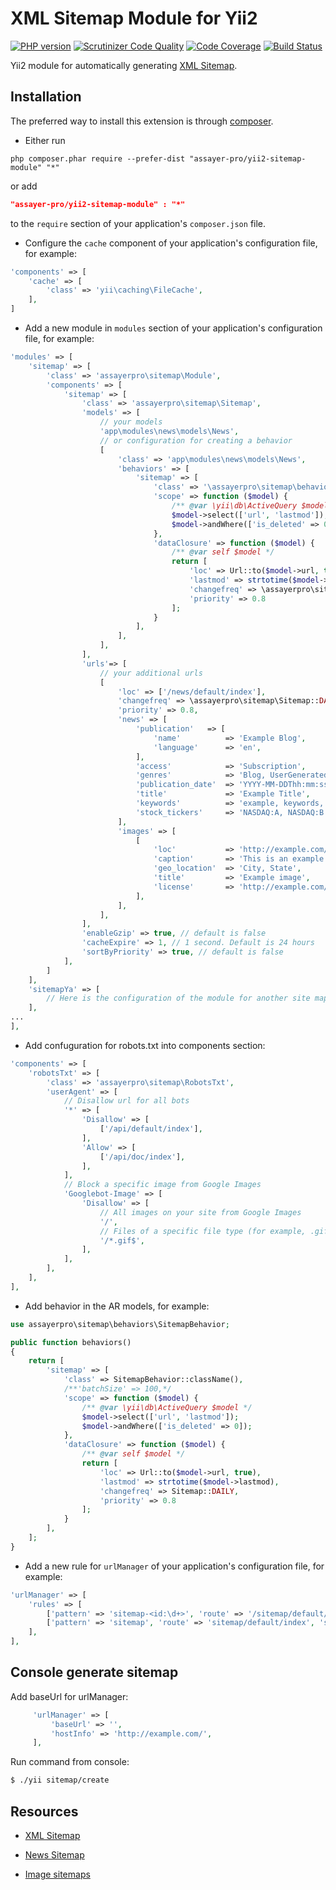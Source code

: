 XML Sitemap Module for Yii2
==========================

[![PHP version](https://badge.fury.io/ph/assayer-pro%2Fyii2-sitemap-module.svg)](http://badge.fury.io/ph/assayer-pro%2Fyii2-sitemap-module)
[![Scrutinizer Code Quality](https://scrutinizer-ci.com/g/assayer-pro/yii2-sitemap-module/badges/quality-score.png?b=master)](https://scrutinizer-ci.com/g/assayer-pro/yii2-sitemap-module/?branch=master)
[![Code Coverage](https://scrutinizer-ci.com/g/assayer-pro/yii2-sitemap-module/badges/coverage.png?b=master)](https://scrutinizer-ci.com/g/assayer-pro/yii2-sitemap-module/?branch=master)
[![Build Status](https://scrutinizer-ci.com/g/assayer-pro/yii2-sitemap-module/badges/build.png?b=master)](https://scrutinizer-ci.com/g/assayer-pro/yii2-sitemap-module/build-status/master)

Yii2 module for automatically generating [XML Sitemap](http://www.sitemaps.org/protocol.html).

Installation
------------
The preferred way to install this extension is through [composer](http://getcomposer.org/download/).

* Either run

```
php composer.phar require --prefer-dist "assayer-pro/yii2-sitemap-module" "*"
```

or add

```json
"assayer-pro/yii2-sitemap-module" : "*"
```

to the `require` section of your application's `composer.json` file.

* Configure the `cache` component of your application's configuration file, for example:

```php
'components' => [
    'cache' => [
        'class' => 'yii\caching\FileCache',
    ],
]
```

* Add a new module in `modules` section of your application's configuration file, for example:

```php
'modules' => [
    'sitemap' => [
        'class' => 'assayerpro\sitemap\Module',
        'components' => [
            'sitemap' => [
                'class' => 'assayerpro\sitemap\Sitemap',
                'models' => [
                    // your models
                    'app\modules\news\models\News',
                    // or configuration for creating a behavior
                    [
                        'class' => 'app\modules\news\models\News',
                        'behaviors' => [
                            'sitemap' => [
                                'class' => '\assayerpro\sitemap\behaviors\SitemapBehavior',
                                'scope' => function ($model) {
                                    /** @var \yii\db\ActiveQuery $model */
                                    $model->select(['url', 'lastmod']);
                                    $model->andWhere(['is_deleted' => 0]);
                                },
                                'dataClosure' => function ($model) {
                                    /** @var self $model */
                                    return [
                                        'loc' => Url::to($model->url, true),
                                        'lastmod' => strtotime($model->lastmod),
                                        'changefreq' => \assayerpro\sitemap\Sitemap::DAILY,
                                        'priority' => 0.8
                                    ];
                                }
                            ],
                        ],
                    ],
                ],
                'urls'=> [
                    // your additional urls
                    [
                        'loc' => ['/news/default/index'],
                        'changefreq' => \assayerpro\sitemap\Sitemap::DAILY,
                        'priority' => 0.8,
                        'news' => [
                            'publication'   => [
                                'name'          => 'Example Blog',
                                'language'      => 'en',
                            ],
                            'access'            => 'Subscription',
                            'genres'            => 'Blog, UserGenerated',
                            'publication_date'  => 'YYYY-MM-DDThh:mm:ssTZD',
                            'title'             => 'Example Title',
                            'keywords'          => 'example, keywords, comma-separated',
                            'stock_tickers'     => 'NASDAQ:A, NASDAQ:B',
                        ],
                        'images' => [
                            [
                                'loc'           => 'http://example.com/image.jpg',
                                'caption'       => 'This is an example of a caption of an image',
                                'geo_location'  => 'City, State',
                                'title'         => 'Example image',
                                'license'       => 'http://example.com/license',
                            ],
                        ],
                    ],
                ],
                'enableGzip' => true, // default is false
                'cacheExpire' => 1, // 1 second. Default is 24 hours
                'sortByPriority' => true, // default is false
            ],
        ]
    ],
    'sitemapYa' => [
        // Here is the configuration of the module for another site map
    ],
...
],
```

* Add confuguration for robots.txt into components section:

```php
'components' => [
    'robotsTxt' => [
        'class' => 'assayerpro\sitemap\RobotsTxt',
        'userAgent' => [
            // Disallow url for all bots
            '*' => [
                'Disallow' => [
                    ['/api/default/index'],
                ],
                'Allow' => [
                    ['/api/doc/index'],
                ],
            ],
            // Block a specific image from Google Images
            'Googlebot-Image' => [
                'Disallow' => [
                    // All images on your site from Google Images
                    '/',
                    // Files of a specific file type (for example, .gif)
                    '/*.gif$',
                ],
            ],
        ],
    ],
],
```

* Add behavior in the AR models, for example:

```php
use assayerpro\sitemap\behaviors\SitemapBehavior;

public function behaviors()
{
    return [
        'sitemap' => [
            'class' => SitemapBehavior::className(),
            /**'batchSize' => 100,*/
            'scope' => function ($model) {
                /** @var \yii\db\ActiveQuery $model */
                $model->select(['url', 'lastmod']);
                $model->andWhere(['is_deleted' => 0]);
            },
            'dataClosure' => function ($model) {
                /** @var self $model */
                return [
                    'loc' => Url::to($model->url, true),
                    'lastmod' => strtotime($model->lastmod),
                    'changefreq' => Sitemap::DAILY,
                    'priority' => 0.8
                ];
            }
        ],
    ];
}
```

* Add a new rule for `urlManager` of your application's configuration file, for example:

```php
'urlManager' => [
    'rules' => [
        ['pattern' => 'sitemap-<id:\d+>', 'route' => '/sitemap/default/index', 'suffix' => '.xml'],
        ['pattern' => 'sitemap', 'route' => 'sitemap/default/index', 'suffix' => '.xml'],
    ],
],
```
Console generate sitemap
------------------------

Add baseUrl for urlManager:
```php
     'urlManager' => [
         'baseUrl' => '',
         'hostInfo' => 'http://example.com/',
     ],
```

Run command from console:
```sh
$ ./yii sitemap/create
```

Resources
---------
* [XML Sitemap](http://www.sitemaps.org/protocol.html)

* [News Sitemap](https://support.google.com/news/publisher/answer/74288?hl=en)

* [Image sitemaps](https://support.google.com/webmasters/answer/178636?hl=en)
